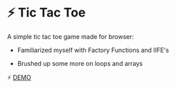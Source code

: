 # ⚡ Tic Tac Toe

A simple tic tac toe game made for browser:

- Familiarized myself with Factory Functions and IIFE's

- Brushed up some more on loops and arrays 

⚡ [DEMO](https://tictactoe-edoiiduoi-candys-projects-28a65696.vercel.app/)
